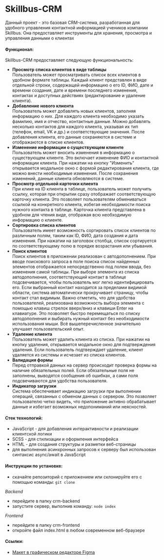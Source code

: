 # Skillbus-CRM

Данный проект - это базовая CRM-система, разработанная для удобного управления контактной информацией учеников компании Skillbus. Она предоставляет инструменты для хранения, просмотра и управления данными о клиентах

#### Функционал:

Skillbus-CRM предоставляет следующую функциональность:

- **Просмотр списка клиентов в виде таблицы**  
  Пользователь может просматривать список всех клиентов в удобном формате таблицы. Каждый клиент представлен в виде отдельной строки, содержащей информацию о его ID, ФИО, дате и времени создания, дате и времени последнего изменения, контактах и доступных действиях (редактирование и удаление клиента).
- **Добавление нового клиента**  
  Пользователь может добавлять новых клиентов, заполняя информацию о них. Для каждого клиента необходимо указать фамилию, имя и отчество, контактные данные. Можно добавлять несколько контактов для каждого клиента, указывая их тип (телефон, email, VK и др.) и соответствующие значения. После добавления клиента, его данные сохраняются в системе и отображаются в списке клиентов.
- **Изменение информации о существующем клиенте**  
  Пользователь может вносить изменения в информацию о существующем клиенте. Это включает изменение ФИО и контактной информации клиента. При нажатии на кнопку "Изменить" открывается модальное окно с формой редактирования клиента, где можно внести необходимые изменения. После сохранения изменений, данные клиента обновляются в системе.
- **Просмотр отдельной карточки клиента**  
  При клике на ID клиента в таблице, пользователь может получить ссылку, которая при открытии сразу отображает соответствующую карточку клиента. Это позволяет пользователям обмениваться ссылкой на конкретного клиента, избегая необходимости поиска нужного контакта в таблице. Карточка клиента представлена в удобном для чтения виде, отображая всю необходимую информацию о клиенте.
- **Сортировка списка клиентов**  
  Пользователь имеет возможность сортировать список клиентов по различным полям, таким как ID, ФИО, дата создания и дата изменения. При нажатии на заголовок столбца, список сортируется по соответствующему полю в порядке возрастания или убывания.
- **Поиск клиентов**  
  Поиск клиентов в приложении реализован с автодополнением. При вводе поискового запроса в поле поиска список найденных элементов отображается непосредственно под полем ввода, без изменения самой таблицы. При выборе элемента из списка автодополнения, соответствующий контакт в таблице подсвечивается, чтобы пользователь мог легко идентифицировать его. Если выбранный контакт находится за пределами видимой области, система автоматически прокручивает страницу, чтобы контакт стал видимым. Важно отметить, что для удобства пользователей, реализована возможность выбора элемента с помощью клавиш стрелок вверх/вниз и клавиши Enter на клавиатуре. Это позволяет быстро перемещаться по списку автодополнения и выбирать нужный контакт без необходимости использования мыши. Всё вышеперечисленное значительно улучшает пользовательский опыт.
- **Удаление клиента**  
  Пользователь может удалить клиента из списка. При нажатии на кнопку удаления, открывается модальное окно для подтверждения удаления. Если пользователь подтверждает удаление, клиент удаляется из системы и исчезает из списка клиентов.
- **Валидация формы**  
  Перед отправкой данных на сервер происходит проверка формы на наличие обязательных полей. Если обязательные поля не заполнены, выводятся сообщения об ошибках, а сами поля подсвечиваются для удобства пользователя.
- **Индикатор загрузки**  
  Система обеспечивает индикацию загрузки при выполнении операций, связанных с обменом данных с сервером. Это позволяет пользователю четко видеть, что приложение активно обрабатывает данные и избегает возможных недопониманий или неясностей.

#### Стек технологий:

- JavaScript - для добавления интерактивности и реализации клиентской логики
- SСSS - для стилизации и оформления интерфейса
- HTML - для создания структуры и разметки веб-страницы
- для выполнения асинхронных запросов к серверу был использован синтаксис async/await в JavaScript

#### Инструкции по установке:

- cкачайте репозиторий с приложением или склонируйте его с помощью команды: `git clone`

_Backend_

- перейдите в папку crm-backend
- запустите сервер, выполнив команду: `node index`

_Frontend_

- перейдите в папку crm-frontend
- oткройте файл index.html в любом современном веб-браузере

#### Ссылки:

- [Макет в графическом редакторе Figma](https://www.figma.com/file/rcta5K2ySOhnskjG1D82jL/CRM?node-id=121%3A485)
